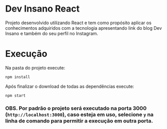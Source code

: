 # Dev Insano React

Projeto desenvolvido utilizando React e tem como propósito aplicar os conhecimentos adquiridos com a tecnologia apresentando link do blog Dev Insano e também do seu perfil no Instagram.

# Execução

Na pasta do projeto execute:

`npm install`

Após finalizar o download de todas as dependências execute:

`npm start`

### OBS. Por padrão o projeto será executado na porta 3000 (`http://localhost:3000`), caso esteja em uso, selecione `y` na linha de comando para permitir a execução em outra porta.